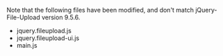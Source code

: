 Note that the following files have been modified, and don't match jQuery-File-Upload version 9.5.6.

- jquery.fileupload.js
- jquery.fileupload-ui.js
- main.js
